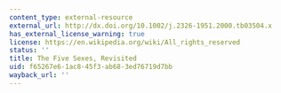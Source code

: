 ```yaml
---
content_type: external-resource
external_url: http://dx.doi.org/10.1002/j.2326-1951.2000.tb03504.x
has_external_license_warning: true
license: https://en.wikipedia.org/wiki/All_rights_reserved
status: ''
title: The Five Sexes, Revisited
uid: f65267e6-1ac8-45f3-ab68-3ed76719d7bb
wayback_url: ''
---
```

